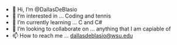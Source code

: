 - 👋 Hi, I’m @DallasDeBlasio
- 👀 I’m interested in ... Coding and tennis
- 🌱 I’m currently learning ... C and C#
- 💞️ I’m looking to collaborate on ... anything that I am capiable of
- 📫 How to reach me ... dallasdeblasio@wsu.edu

<!---
DallasDeBlasio/DallasDeBlasio is a ✨ special ✨ repository because its `README.md` (this file) appears on your GitHub profile.
You can click the Preview link to take a look at your changes.
--->
